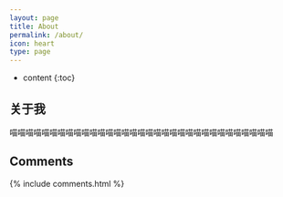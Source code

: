```yaml
---
layout: page
title: About
permalink: /about/
icon: heart
type: page
---
```


* content
{:toc}

## 关于我

喵喵喵喵喵喵喵喵喵喵喵喵喵喵喵喵喵喵喵喵喵喵喵喵喵喵喵喵喵喵喵喵喵

## Comments

{% include comments.html %}
